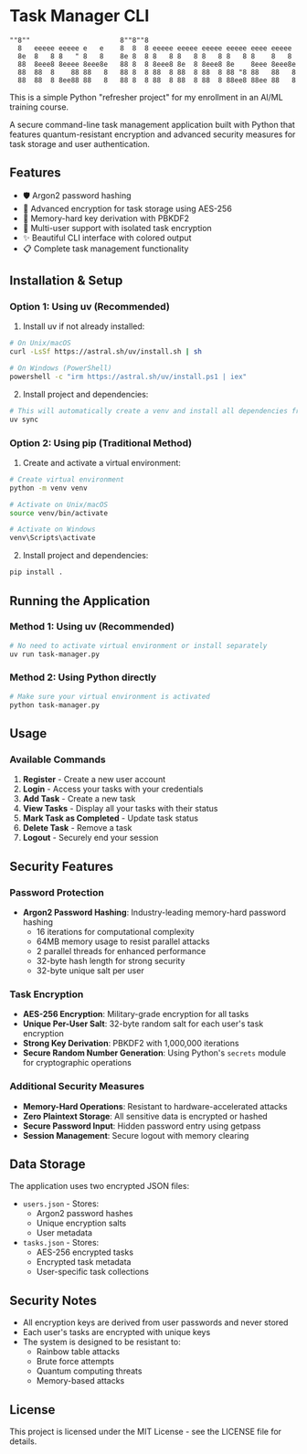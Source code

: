 # Task Manager CLI

```
""8""                      8""8""8                                     
  8   eeeee eeeee e   e    8  8  8 eeeee eeeee eeeee eeeee eeee eeeee  
  8e  8   8 8   " 8   8    8e 8  8 8   8 8   8 8   8 8   8 8    8   8  
  88  8eee8 8eeee 8eee8e   88 8  8 8eee8 8e  8 8eee8 8e    8eee 8eee8e 
  88  88  8    88 88   8   88 8  8 88  8 88  8 88  8 88 "8 88   88   8 
  88  88  8 8ee88 88   8   88 8  8 88  8 88  8 88  8 88ee8 88ee 88   8 
```

This is a simple Python "refresher project" for my enrollment in an AI/ML training course.

A secure command-line task management application built with Python that features quantum-resistant encryption and advanced security measures for task storage and user authentication.

## Features

- 🛡️ Argon2 password hashing
- 🔐 Advanced encryption for task storage using AES-256
- 🧮 Memory-hard key derivation with PBKDF2
- 👥 Multi-user support with isolated task encryption
- ✨ Beautiful CLI interface with colored output
- 📋 Complete task management functionality

## Installation & Setup

### Option 1: Using uv (Recommended)

1. Install uv if not already installed:
```bash
# On Unix/macOS
curl -LsSf https://astral.sh/uv/install.sh | sh

# On Windows (PowerShell)
powershell -c "irm https://astral.sh/uv/install.ps1 | iex"
```

2. Install project and dependencies:
```bash
# This will automatically create a venv and install all dependencies from pyproject.toml
uv sync
```

### Option 2: Using pip (Traditional Method)

1. Create and activate a virtual environment:
```bash
# Create virtual environment
python -m venv venv

# Activate on Unix/macOS
source venv/bin/activate

# Activate on Windows
venv\Scripts\activate
```

2. Install project and dependencies:
```bash
pip install .
```

## Running the Application

### Method 1: Using uv (Recommended)
```bash
# No need to activate virtual environment or install separately
uv run task-manager.py
```

### Method 2: Using Python directly
```bash
# Make sure your virtual environment is activated
python task-manager.py
```

## Usage

### Available Commands

1. **Register** - Create a new user account
2. **Login** - Access your tasks with your credentials
3. **Add Task** - Create a new task
4. **View Tasks** - Display all your tasks with their status
5. **Mark Task as Completed** - Update task status
6. **Delete Task** - Remove a task
7. **Logout** - Securely end your session

## Security Features

### Password Protection
- **Argon2 Password Hashing**: Industry-leading memory-hard password hashing
  - 16 iterations for computational complexity
  - 64MB memory usage to resist parallel attacks
  - 2 parallel threads for enhanced performance
  - 32-byte hash length for strong security
  - 32-byte unique salt per user

### Task Encryption
- **AES-256 Encryption**: Military-grade encryption for all tasks
- **Unique Per-User Salt**: 32-byte random salt for each user's task encryption
- **Strong Key Derivation**: PBKDF2 with 1,000,000 iterations
- **Secure Random Number Generation**: Using Python's `secrets` module for cryptographic operations

### Additional Security Measures
- **Memory-Hard Operations**: Resistant to hardware-accelerated attacks
- **Zero Plaintext Storage**: All sensitive data is encrypted or hashed
- **Secure Password Input**: Hidden password entry using getpass
- **Session Management**: Secure logout with memory clearing

## Data Storage

The application uses two encrypted JSON files:
- `users.json` - Stores:
  - Argon2 password hashes
  - Unique encryption salts
  - User metadata
- `tasks.json` - Stores:
  - AES-256 encrypted tasks
  - Encrypted task metadata
  - User-specific task collections

## Security Notes

- All encryption keys are derived from user passwords and never stored
- Each user's tasks are encrypted with unique keys
- The system is designed to be resistant to:
  - Rainbow table attacks
  - Brute force attempts
  - Quantum computing threats
  - Memory-based attacks

## License

This project is licensed under the MIT License - see the LICENSE file for details.
